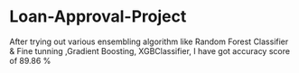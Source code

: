 # Loan-Approval-Project

After trying out various ensembling algorithm like Random Forest Classifier & Fine tunning ,Gradient Boosting, XGBClassifier, I have got accuracy score of 89.86 %
